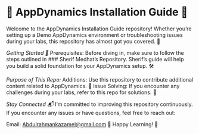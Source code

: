 # 🚀 AppDynamics Installation Guide 🚀
Welcome to the AppDynamics Installation Guide repository! Whether you’re setting up a Demo AppDynamics environment or troubleshooting issues during your labs, this repository has almost got you covered. 🌟

*Getting Started 🎉*
Prerequisites: Before diving in, make sure to follow the steps outlined in ### Sherif Medhat’s Repository.
Sherif’s guide will help you build a solid foundation for your AppDynamics setup. 🛠️

*Purpose of This Repo:*
Additions: Use this repository to contribute additional content related to AppDynamics. 📝
Issue Solving: If you encounter any challenges during your labs, refer to this repo for solutions. 🚧

*Stay Connected 📬*
I’m committed to improving this repository continuously. 
If you encounter any issues or have questions, feel free to reach out:

Email: Abdulrahmankazamel@gmail.com 📧
Happy Learning! 🚀
